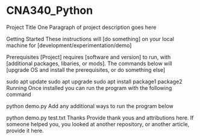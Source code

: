 # CNA340_Python
Project Title
One Paragraph of project description goes here

Getting Started
These instructions will [do something] on your local machine for [development/experimentation/demo]

Prerequisites
[Project] requires [software and version] to run, with [additional packages, libaries, or mods]. The commands below will [upgrade OS and install the prerequisites, or do something else]

sudo apt update
sudo apt upgrade
sudo apt install package1 package2
Running
Once installed you can run the program with the following command

python demo.py
Add any additional ways to run the program below

python demo.py test.txt
Thanks
Provide thank yous and attributions here. If someone helped you, you looked at another repository, or another article, provide it here.
